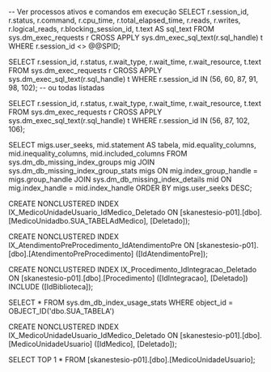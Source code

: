 -- Ver processos ativos e comandos em execução
SELECT
    r.session_id,
    r.status,
    r.command,
    r.cpu_time,
    r.total_elapsed_time,
    r.reads,
    r.writes,
    r.logical_reads,
    r.blocking_session_id,
    t.text AS sql_text
FROM sys.dm_exec_requests r
CROSS APPLY sys.dm_exec_sql_text(r.sql_handle) t
WHERE r.session_id <> @@SPID;





SELECT 
    r.session_id,
    r.status,
    r.wait_type,
    r.wait_time,
    r.wait_resource,
    t.text
FROM sys.dm_exec_requests r
CROSS APPLY sys.dm_exec_sql_text(r.sql_handle) t
WHERE r.session_id IN (56, 60, 87, 91, 98, 102);  -- ou todas listadas



SELECT 
    r.session_id,
    r.status,
    r.wait_type,
    r.wait_time,
    r.wait_resource,
    t.text
FROM sys.dm_exec_requests r
CROSS APPLY sys.dm_exec_sql_text(r.sql_handle) t
WHERE r.session_id IN (56, 87, 102, 106);





SELECT 
    migs.user_seeks,
    mid.statement AS tabela,
    mid.equality_columns,
    mid.inequality_columns,
    mid.included_columns
FROM sys.dm_db_missing_index_groups mig
JOIN sys.dm_db_missing_index_group_stats migs ON mig.index_group_handle = migs.group_handle
JOIN sys.dm_db_missing_index_details mid ON mig.index_handle = mid.index_handle
ORDER BY migs.user_seeks DESC;



CREATE NONCLUSTERED INDEX IX_MedicoUnidadeUsuario_IdMedico_Deletado
ON [skanestesio-p01].[dbo].[MedicoUnidadbo.SUA_TABELAdMedico], [Deletado]);

CREATE NONCLUSTERED INDEX IX_AtendimentoPreProcedimento_IdAtendimentoPre
ON [skanestesio-p01].[dbo].[AtendimentoPreProcedimento] ([IdAtendimentoPre]);

CREATE NONCLUSTERED INDEX IX_Procedimento_IdIntegracao_Deletado
ON [skanestesio-p01].[dbo].[Procedimento] ([IdIntegracao], [Deletado])
INCLUDE ([IdBiblioteca]);


SELECT * FROM sys.dm_db_index_usage_stats 
WHERE object_id = OBJECT_ID('dbo.SUA_TABELA')



CREATE NONCLUSTERED INDEX IX_MedicoUnidadeUsuario_IdMedico_Deletado
ON [skanestesio-p01].[dbo].[MedicoUnidadeUsuario] ([IdMedico], [Deletado]);


SELECT TOP 1 * FROM [skanestesio-p01].[dbo].[MedicoUnidadeUsuario];



